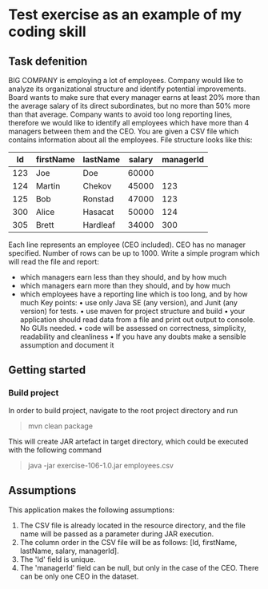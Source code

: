 # Test exercise as an example of my coding skill

## Task defenition

BIG COMPANY is employing a lot of employees. Company would like to analyze its organizational
structure and identify potential improvements. Board wants to make sure that every manager earns
at least 20% more than the average salary of its direct subordinates, but no more than 50% more
than that average. Company wants to avoid too long reporting lines, therefore we would like to
identify all employees which have more than 4 managers between them and the CEO.
You are given a CSV file which contains information about all the employees. File structure looks like
this:

| Id | firstName | lastName | salary | managerId |
| --- | --- | --- | --- | --- |
| 123 | Joe | Doe | 60000 | |
| 124 | Martin | Chekov | 45000 | 123 |
| 125 | Bob | Ronstad | 47000 | 123 |
| 300 | Alice | Hasacat | 50000 | 124 |
| 305 | Brett | Hardleaf | 34000 | 300 |

Each line represents an employee (CEO included). CEO has no manager specified. Number of rows
can be up to 1000.
Write a simple program which will read the file and report:
- which managers earn less than they should, and by how much
- which managers earn more than they should, and by how much
- which employees have a reporting line which is too long, and by how much
Key points:
• use only Java SE (any version), and Junit (any version) for tests.
• use maven for project structure and build
• your application should read data from a file and print out output to console. No GUIs
needed.
• code will be assessed on correctness, simplicity, readability and cleanliness
• If you have any doubts make a sensible assumption and document it

## Getting started

### Build project

In order to build project, navigate to the root project directory and run
> mvn clean package

This will create JAR artefact in target directory, which could be executed with the following command
> java -jar exercise-106-1.0.jar employees.csv


## Assumptions

This application makes the following assumptions:

1. The CSV file is already located in the resource directory, and the file name will be passed as a parameter during JAR execution.
2. The column order in the CSV file will be as follows: [Id, firstName, lastName, salary, managerId].
3. The 'Id' field is unique.
4. The 'managerId' field can be null, but only in the case of the CEO. There can be only one CEO in the dataset.
